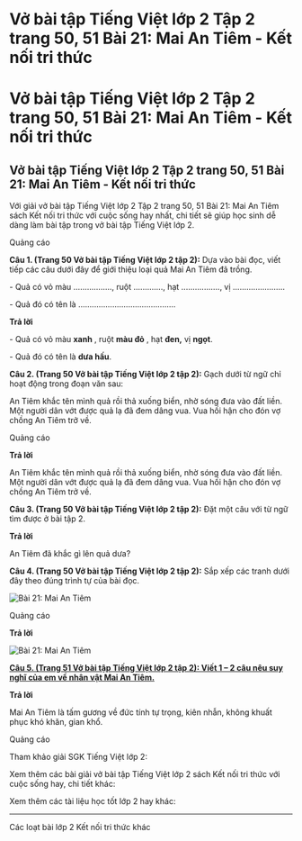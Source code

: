 # Vở bài tập Tiếng Việt lớp 2 Tập 2 trang 50, 51 Bài 21: Mai An Tiêm - Kết nối tri thức

# Vở bài tập Tiếng Việt lớp 2 Tập 2 trang 50, 51 Bài 21: Mai An Tiêm - Kết nối tri thức

## Vở bài tập Tiếng Việt lớp 2 Tập 2 trang 50, 51 Bài 21: Mai An Tiêm - Kết nối tri thức

Với giải vở bài tập Tiếng Việt lớp 2 Tập 2 trang 50, 51 Bài 21: Mai An Tiêm sách Kết nối tri thức với cuộc sống hay nhất, chi tiết sẽ giúp học sinh dễ dàng làm bài tập trong vở bài tập Tiếng Việt lớp 2.

Quảng cáo

**Câu 1. (Trang 50 Vở bài tập Tiếng Việt lớp 2 tập 2):** Dựa vào bài đọc, viết tiếp các câu dưới đây để giới thiệu loại quả Mai An Tiêm đã trồng.

\- Quả có vỏ màu ................., ruột ............., hạt ................., vị .......................

\- Quả đó có tên là ...........................................

**Trả lời**

\- Quả có vỏ màu **xanh** , ruột **màu đỏ** , hạt **đen,** vị **ngọt**.

\- Quả đó có tên là **dưa hấu**.

**Câu 2. (Trang 50 Vở bài tập Tiếng Việt lớp 2 tập 2):** Gạch dưới từ ngữ chỉ hoạt động trong đoạn văn sau:

An Tiêm khắc tên mình quả rồi thả xuống biển, nhờ sóng đưa vào đất liền. Một người dân vớt được quả lạ đã đem dâng vua. Vua hối hận cho đón vợ chồng An Tiêm trở về.

Quảng cáo

**Trả lời**

An Tiêm khắc tên mình quả rồi thả xuống biển, nhờ sóng đưa vào đất liền. Một người dân vớt được quả lạ đã đem dâng vua. Vua hối hận cho đón vợ chồng An Tiêm trở về.

**Câu 3. (Trang 50 Vở bài tập Tiếng Việt lớp 2 tập 2):** Đặt một câu với từ ngữ tìm được ở bài tập 2.

**Trả lời**

An Tiêm đã khắc gì lên quả dưa?

**Câu 4. (Trang 50 Vở bài tập Tiếng Việt lớp 2 tập 2):** Sắp xếp các tranh dưới đây theo đúng trình tự của bài đọc.

![Bài 21: Mai An Tiêm](https://vietjack.com/vbt-tieng-viet-2-kn/images/bai-21-mai-an-tiem-35386.png)

Quảng cáo

**Trả lời**

![Bài 21: Mai An Tiêm](https://vietjack.com/vbt-tieng-viet-2-kn/images/bai-21-mai-an-tiem-35387.png)

[**Câu 5. (Trang 51 Vở bài tập Tiếng Việt lớp 2 tập 2): Viết 1 – 2 câu nêu suy nghĩ của em về nhân vật Mai An Tiêm.**](https://vietjack.com/vbt-tieng-viet-2-kn/viet-1-2-cau-neu-suy-nghi-cua-em-ve-nhan-vat-mai-an-tiem-vm.jsp)

**Trả lời**

Mai An Tiêm là tấm gương về đức tính tự trọng, kiên nhẫn, không khuất phục khó khăn, gian khổ.

Quảng cáo

Tham khảo giải SGK Tiếng Việt lớp 2:

Xem thêm các bài giải vở bài tập Tiếng Việt lớp 2 sách Kết nối tri thức với cuộc sống hay, chi tiết khác:

Xem thêm các tài liệu học tốt lớp 2 hay khác:

* * *

Các loạt bài lớp 2 Kết nối tri thức khác
